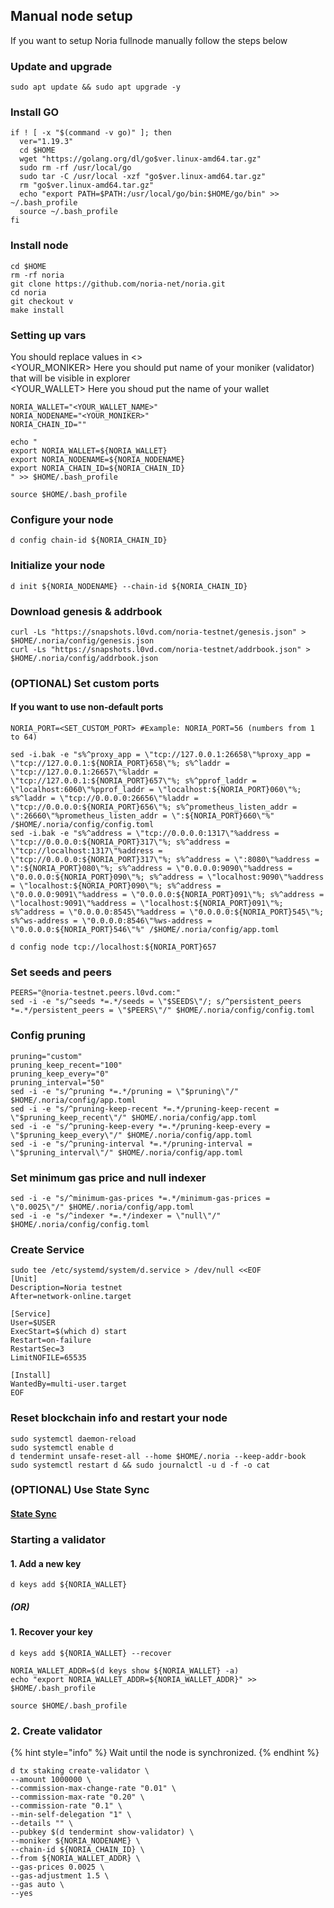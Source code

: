 ## Manual node setup
If you want to setup Noria fullnode manually follow the steps below

### Update and upgrade
```
sudo apt update && sudo apt upgrade -y
```

### Install GO
```
if ! [ -x "$(command -v go)" ]; then
  ver="1.19.3"
  cd $HOME
  wget "https://golang.org/dl/go$ver.linux-amd64.tar.gz"
  sudo rm -rf /usr/local/go
  sudo tar -C /usr/local -xzf "go$ver.linux-amd64.tar.gz"
  rm "go$ver.linux-amd64.tar.gz"
  echo "export PATH=$PATH:/usr/local/go/bin:$HOME/go/bin" >> ~/.bash_profile
  source ~/.bash_profile
fi
```

### Install node
```
cd $HOME
rm -rf noria
git clone https://github.com/noria-net/noria.git
cd noria
git checkout v
make install
```


### Setting up vars
You should replace values in <> <br />
<YOUR_MONIKER> Here you should put name of your moniker (validator) that will be visible in explorer <br />
<YOUR_WALLET> Here you shoud put the name of your wallet

```
NORIA_WALLET="<YOUR_WALLET_NAME>"
NORIA_NODENAME="<YOUR_MONIKER>"
NORIA_CHAIN_ID=""
```

```
echo "
export NORIA_WALLET=${NORIA_WALLET}
export NORIA_NODENAME=${NORIA_NODENAME}
export NORIA_CHAIN_ID=${NORIA_CHAIN_ID}
" >> $HOME/.bash_profile

source $HOME/.bash_profile
```


### Configure your node
```
d config chain-id ${NORIA_CHAIN_ID}
```

### Initialize your node
```
d init ${NORIA_NODENAME} --chain-id ${NORIA_CHAIN_ID}
```

### Download genesis & addrbook
```
curl -Ls "https://snapshots.l0vd.com/noria-testnet/genesis.json" > $HOME/.noria/config/genesis.json
curl -Ls "https://snapshots.l0vd.com/noria-testnet/addrbook.json" > $HOME/.noria/config/addrbook.json
```

### (OPTIONAL) Set custom ports

#### If you want to use non-default ports
```
NORIA_PORT=<SET_CUSTOM_PORT> #Example: NORIA_PORT=56 (numbers from 1 to 64)
```
```
sed -i.bak -e "s%^proxy_app = \"tcp://127.0.0.1:26658\"%proxy_app = \"tcp://127.0.0.1:${NORIA_PORT}658\"%; s%^laddr = \"tcp://127.0.0.1:26657\"%laddr = \"tcp://127.0.0.1:${NORIA_PORT}657\"%; s%^pprof_laddr = \"localhost:6060\"%pprof_laddr = \"localhost:${NORIA_PORT}060\"%; s%^laddr = \"tcp://0.0.0.0:26656\"%laddr = \"tcp://0.0.0.0:${NORIA_PORT}656\"%; s%^prometheus_listen_addr = \":26660\"%prometheus_listen_addr = \":${NORIA_PORT}660\"%" /$HOME/.noria/config/config.toml
sed -i.bak -e "s%^address = \"tcp://0.0.0.0:1317\"%address = \"tcp://0.0.0.0:${NORIA_PORT}317\"%; s%^address = \"tcp://localhost:1317\"%address = \"tcp://0.0.0.0:${NORIA_PORT}317\"%; s%^address = \":8080\"%address = \":${NORIA_PORT}080\"%; s%^address = \"0.0.0.0:9090\"%address = \"0.0.0.0:${NORIA_PORT}090\"%; s%^address = \"localhost:9090\"%address = \"localhost:${NORIA_PORT}090\"%; s%^address = \"0.0.0.0:9091\"%address = \"0.0.0.0:${NORIA_PORT}091\"%; s%^address = \"localhost:9091\"%address = \"localhost:${NORIA_PORT}091\"%; s%^address = \"0.0.0.0:8545\"%address = \"0.0.0.0:${NORIA_PORT}545\"%; s%^ws-address = \"0.0.0.0:8546\"%ws-address = \"0.0.0.0:${NORIA_PORT}546\"%" /$HOME/.noria/config/app.toml
```
```
d config node tcp://localhost:${NORIA_PORT}657
```

### Set seeds and peers
```
PEERS="@noria-testnet.peers.l0vd.com:"
sed -i -e "s/^seeds *=.*/seeds = \"$SEEDS\"/; s/^persistent_peers *=.*/persistent_peers = \"$PEERS\"/" $HOME/.noria/config/config.toml
```

### Config pruning
```
pruning="custom"
pruning_keep_recent="100"
pruning_keep_every="0"
pruning_interval="50"
sed -i -e "s/^pruning *=.*/pruning = \"$pruning\"/" $HOME/.noria/config/app.toml
sed -i -e "s/^pruning-keep-recent *=.*/pruning-keep-recent = \"$pruning_keep_recent\"/" $HOME/.noria/config/app.toml
sed -i -e "s/^pruning-keep-every *=.*/pruning-keep-every = \"$pruning_keep_every\"/" $HOME/.noria/config/app.toml
sed -i -e "s/^pruning-interval *=.*/pruning-interval = \"$pruning_interval\"/" $HOME/.noria/config/app.toml
```

### Set minimum gas price and null indexer
```
sed -i -e "s/^minimum-gas-prices *=.*/minimum-gas-prices = \"0.0025\"/" $HOME/.noria/config/app.toml
sed -i -e "s/^indexer *=.*/indexer = \"null\"/" $HOME/.noria/config/config.toml
```

### Create Service
```
sudo tee /etc/systemd/system/d.service > /dev/null <<EOF
[Unit]
Description=Noria testnet
After=network-online.target

[Service]
User=$USER
ExecStart=$(which d) start
Restart=on-failure
RestartSec=3
LimitNOFILE=65535

[Install]
WantedBy=multi-user.target
EOF
```

### Reset blockchain info and restart your node
```
sudo systemctl daemon-reload
sudo systemctl enable d
d tendermint unsafe-reset-all --home $HOME/.noria --keep-addr-book
sudo systemctl restart d && sudo journalctl -u d -f -o cat
```

### (OPTIONAL) Use State Sync

#### [State Sync]()


### Starting a validator

#### 1. Add a new key
```
d keys add ${NORIA_WALLET}
```
##### (OR)

#### 1. Recover your key
```
d keys add ${NORIA_WALLET} --recover
```

```
NORIA_WALLET_ADDR=$(d keys show ${NORIA_WALLET} -a)
echo "export NORIA_WALLET_ADDR=${NORIA_WALLET_ADDR}" >> $HOME/.bash_profile

source $HOME/.bash_profile
```


### 2. Create validator

{% hint style="info" %}
Wait until the node is synchronized.
{% endhint %}

```
d tx staking create-validator \
--amount 1000000 \
--commission-max-change-rate "0.01" \
--commission-max-rate "0.20" \
--commission-rate "0.1" \
--min-self-delegation "1" \
--details "" \
--pubkey $(d tendermint show-validator) \
--moniker ${NORIA_NODENAME} \
--chain-id ${NORIA_CHAIN_ID} \
--from ${NORIA_WALLET_ADDR} \
--gas-prices 0.0025 \
--gas-adjustment 1.5 \
--gas auto \
--yes
```

